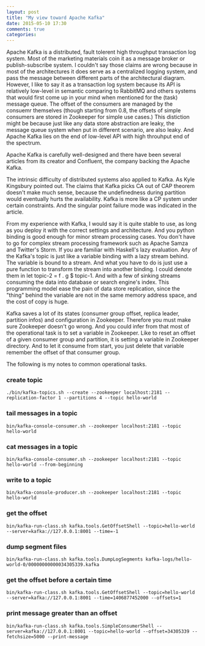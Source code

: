 ```yaml
---
layout: post
title: "My view toward Apache Kafka"
date: 2015-05-10 17:30
comments: true
categories: 
---
```


Apache Kafka is a distributed, fault tolerent high throughput transaction log system. Most of the marketing materials coin it as a message broker or publish-subscribe system. I couldn't say those claims are wrong because in most of the architectures it does serve as a centralized logging system, and pass the message between different parts of the architectural diagram. However, I like to say it as a transaction log system because its API is relatively low-level in semantic comparing to RabbitMQ and others systems that would first come up in your mind when mentioned for the (task) message queue. The offset of the consumers are managed by the consuemr themselves (though starting from 0.8, the offsets of simple consumers are stored in Zookeeper for simple use cases.) This distiction might be because just like any data store abstraction are leaky, the message queue system when put in different scenario, are also leaky. And Apache Kafka lies on the end of low-level API with high throuhput end of the spectrum.

Apache Kafka is carefully well-designed and there have been several articles from its creator and Confluent, the company backing the Apache Kafka.

The intrinsic difficulty of distributed systems also applied to Kafka. As Kyle Kingsbury pointed out. The claims that Kafka picks CA out of CAP theorem doesn't make much sense, because the undefinedness during partition would eventually hurts the availability. Kafka is more like a CP system under certain constraints. And the singular point failure mode was indicated in the article.

From my experience with Kafka, I would say it is quite stable to use, as long as you deploy it with the correct settings and architecture. And you python binding is good enough for minor stream processing cases. You don't have to go for complex stream processing framework such as Apache Samza and Twitter's Storm. If you are familiar with Haskell's lazy evaluation. Any of the Kafka's topic is just like a variable binding with a lazy stream behind. The variable is bound to a stream. And what you have to do is just use a pure function to transform the stream into another binding. I could denote them in let topic-2 = f . g $ topic-1. And with a few of sinking streams consuming the data into database or search engine's index. This programming model ease the pain of data store replication, since the "thing" behind the variable are not in the same memory address space, and the cost of copy is huge.

Kafka saves a lot of its states (consumer group offset, replica leader, partition infos) and configuration in Zookeeper. Therefore you must make sure Zookeeper doesn't go wrong. And you could infer from that most of the operational task is to set a variable in Zookeeper. Like to reset an offset of a given consumer group and partition, it is setting a variable in Zookeeper directory. And to let it consume from start, you just delete that variable remember the offset of that consumer group.

The following is my notes to common operational tasks.

### create topic
```
./bin/kafka-topics.sh --create --zookeeper localhost:2181 --replication-factor 1 --partitions 4 --topic hello-world
```

### tail messages in a topic

```
bin/kafka-console-consumer.sh --zookeeper localhost:2181 --topic hello-world
```

### cat messages in a topic

```
bin/kafka-console-consumer.sh --zookeeper localhost:2181 --topic hello-world --from-beginning
```

### write to a topic

```
bin/kafka-console-producer.sh --zookeeper localhost:2181 --topic hello-world
```

### get the offset

```
bin/kafka-run-class.sh kafka.tools.GetOffsetShell --topic=hello-world --server=kafka://127.0.0.1:8001 --time=-1
```

### dump segment files

```
bin/kafka-run-class.sh kafka.tools.DumpLogSegments kafka-logs/hello-world-0/00000000000034305339.kafka
```

### get the offset before a certain time

```
bin/kafka-run-class.sh kafka.tools.GetOffsetShell --topic=hello-world --server=kafka://127.0.0.1:8001 --time=1406877452000 --offsets=1
```

### print message greater than an offset

```
bin/kafka-run-class.sh kafka.tools.SimpleConsumerShell --server=kafka://127.0.0.1:8001 --topic=hello-world --offset=34305339 --fetchsize=5000 --print-message
```

